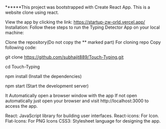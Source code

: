 ******This project was bootstrapped with Create React App.
 This is a website clone using react.

View the app by clicking the link: https://startup-zw-orld.vercel.app/
Installation: Follow these steps to run the Typing Detector App on your local machine:

Clone the repository(Do not copy the ** marked part) For cloning repo Copy following code:

git clone https://github.com/subhajit889/Touch-Typing.git

cd Touch-Typing

npm install (Install the dependencies)

npm start (Start the development server)

It Automatically open a browser window with the app If not open automatically just open your browser and visit http://localhost:3000 to access the app.

React: JavaScript library for building user interfaces.
React-icons: For Icon.
Flat-Icons: For PNG Icons
CSS3: Stylesheet language for designing the app.
